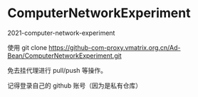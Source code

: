 # ComputerNetworkExperiment

2021-computer-network-experiment

使用 git clone https://github-com-proxy.vmatrix.org.cn/Ad-Bean/ComputerNetworkExperiment.git

免去挂代理进行 pull/push 等操作。

记得登录自己的 github 账号（因为是私有仓库）
